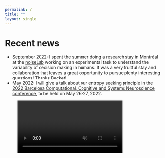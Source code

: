 ```yaml
---
permalink: /
title: ""
layout: single
---
```


# Recent news
- September 2022: I spent the summer doing a research stay in Montréal at the [noiseLab](https://ebitzlab.com) working on an experimental task to understand the variability of decision making in humans. It was a very fruitful stay and collaboration that leaves a great opportunity to pursue plenty interesting questions! Thanks Becket!
- May 2022: I will give a talk about our entropy seeking principle in the [2022 Barcelona Computational, Cognitive and Systems Neuroscience conference](https://www.crm.cat/barccsyn-2022/), to be held on May 26-27, 2022.

<figure class="video_container">
<video width="80%" preload autoplay loop muted>
  <source src="/assets/animations/cartpole_h_agent.mp4" type="video/mp4" />
  <img src="cartpole_h_agent.gif">
</video>
</figure>